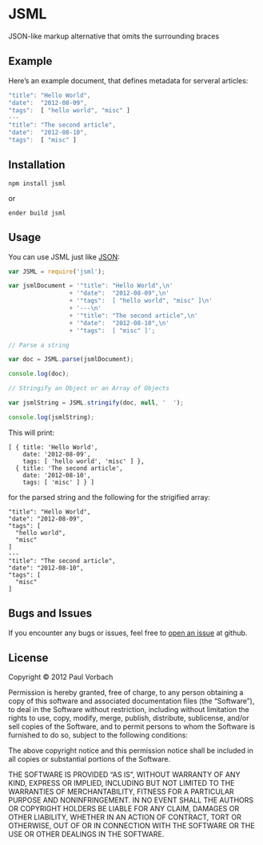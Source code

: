 JSML
====

JSON-like markup alternative that omits the surrounding braces

Example
-------

Here’s an example document, that defines metadata for serveral articles:

``` javascript
"title": "Hello World",
"date":  "2012-08-09",
"tags":  [ "hello world", "misc" ]
---
"title": "The second article",
"date":  "2012-08-10",
"tags":  [ "misc" ]
```

Installation
------------

```
npm install jsml
```

or

```
ender build jsml
```

Usage
-----

You can use JSML just like [JSON](https://developer.mozilla.org/en-US/docs/JavaScript/Reference/Global_Objects/JSON):

``` javascript
var JSML = require('jsml');

var jsmlDocument = '"title": "Hello World",\n'
                 + '"date":  "2012-08-09",\n'
                 + '"tags":  [ "hello world", "misc" ]\n'
                 + '---\n'
                 + '"title": "The second article",\n'
                 + '"date":  "2012-08-10",\n'
                 + '"tags":  [ "misc" ]';

// Parse a string

var doc = JSML.parse(jsmlDocument);

console.log(doc);

// Stringify an Object or an Array of Objects

var jsmlString = JSML.stringify(doc, null, '  ');

console.log(jsmlString);
```

This will print:

```
[ { title: 'Hello World',
    date: '2012-08-09',
    tags: [ 'hello world', 'misc' ] },
  { title: 'The second article',
    date: '2012-08-10',
    tags: [ 'misc' ] } ]
```

for the parsed string and the following for the strigified array:

```
"title": "Hello World",
"date": "2012-08-09",
"tags": [
  "hello world",
  "misc"
]
---
"title": "The second article",
"date": "2012-08-10",
"tags": [
  "misc"
]
```

Bugs and Issues
---------------

If you encounter any bugs or issues, feel free to
[open an issue](https://github.com/pvorb/jsml/issues) at github.

License
-------

Copyright © 2012 Paul Vorbach

Permission is hereby granted, free of charge, to any person obtaining a copy of
this software and associated documentation files (the “Software”), to deal in
the Software without restriction, including without limitation the rights to
use, copy, modify, merge, publish, distribute, sublicense, and/or sell copies of
the Software, and to permit persons to whom the Software is furnished to do so,
subject to the following conditions:

The above copyright notice and this permission notice shall be included in all
copies or substantial portions of the Software.

THE SOFTWARE IS PROVIDED “AS IS”, WITHOUT WARRANTY OF ANY KIND, EXPRESS OR
IMPLIED, INCLUDING BUT NOT LIMITED TO THE WARRANTIES OF MERCHANTABILITY, FITNESS
FOR A PARTICULAR PURPOSE AND NONINFRINGEMENT. IN NO EVENT SHALL THE AUTHORS OR
COPYRIGHT HOLDERS BE LIABLE FOR ANY CLAIM, DAMAGES OR OTHER LIABILITY, WHETHER
IN AN ACTION OF CONTRACT, TORT OR OTHERWISE, OUT OF OR IN CONNECTION WITH THE
SOFTWARE OR THE USE OR OTHER DEALINGS IN THE SOFTWARE.
